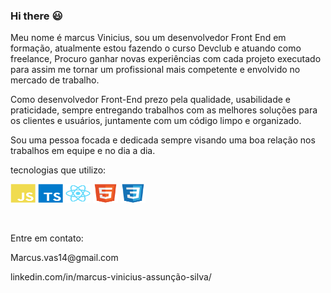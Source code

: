 ### Hi there :smiley:


Meu nome é marcus Vinicius, sou um desenvolvedor Front End em formação, atualmente estou fazendo o curso Devclub e atuando como freelance, Procuro ganhar novas experiências com cada projeto executado para assim me tornar um profissional mais competente e envolvido no mercado de trabalho.

Como desenvolvedor Front-End prezo pela qualidade, usabilidade e praticidade, sempre entregando trabalhos com as melhores soluções para os clientes e usuários, juntamente com um código limpo e organizado.

Sou uma pessoa focada e dedicada sempre visando uma boa relação nos trabalhos em equipe e no dia a dia.

tecnologias que utilizo:
<div style="display: inline_block">
  <img align="center" alt="Rafa-Js" height="30" width="40" src="https://raw.githubusercontent.com/devicons/devicon/master/icons/javascript/javascript-plain.svg">
  <img align="center" alt="Rafa-Ts" height="30" width="40" src="https://raw.githubusercontent.com/devicons/devicon/master/icons/typescript/typescript-plain.svg">
  <img align="center" alt="Rafa-React" height="30" width="40" src="https://raw.githubusercontent.com/devicons/devicon/master/icons/react/react-original.svg">
  <img align="center" alt="Rafa-HTML" height="30" width="40" src="https://raw.githubusercontent.com/devicons/devicon/master/icons/html5/html5-original.svg">
  <img align="center" alt="Rafa-CSS" height="30" width="40" src="https://raw.githubusercontent.com/devicons/devicon/master/icons/css3/css3-original.svg">
<div/>
  <br/>
   <br/>
<p>Entre em contato:  <p/>
  <p>Marcus.vas14@gmail.com<p/>
  <p><a>linkedin.com/in/marcus-vinicius-assunção-silva/<a/> <p/>

<!--
**MarcusVinicius14/MarcusVinicius14** is a ✨ _special_ ✨ repository because its `README.md` (this file) appears on your GitHub profile.

Here are some ideas to get you started:

- 🔭 I’m currently working on ...
- 🌱 I’m currently learning ...
- 👯 I’m looking to collaborate on ...
- 🤔 I’m looking for help with ...
- 💬 Ask me about ...
- 📫 How to reach me: ...
- 😄 Pronouns: ...
- ⚡ Fun fact: ...
-->
